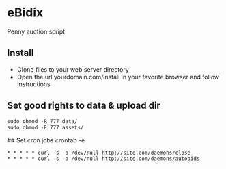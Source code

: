 # eBidix
Penny auction script

## Install
* Clone files to your web server directory
* Open the url yourdomain.com/install in your favorite browser and follow instructions

## Set good rights to data & upload dir
```
sudo chmod -R 777 data/
sudo chmod -R 777 assets/
```

## Set cron jobs
crontab -e
```
* * * * * curl -s -o /dev/null http://site.com/daemons/close 
* * * * * curl -s -o /dev/null http://site.com/daemons/autobids
```
